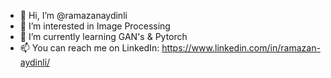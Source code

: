 - 👋 Hi, I’m @ramazanaydinli
- 👀 I’m interested in Image Processing
- 🌱 I’m currently learning GAN's & Pytorch
- 📫 You can reach me on LinkedIn: https://www.linkedin.com/in/ramazan-aydinli/

<!---
ramazanaydinli/ramazanaydinli is a ✨ special ✨ repository because its `README.md` (this file) appears on your GitHub profile.
You can click the Preview link to take a look at your changes.
--->

